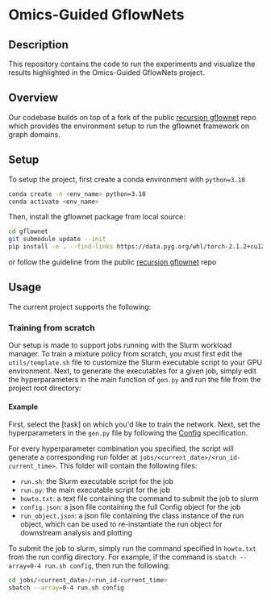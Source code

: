 # Omics-Guided GflowNets

## Description
This repository contains the code to run the experiments and visualize the results highlighted in the Omics-Guided GflowNets project.

## Overview
Our codebase builds on top of a fork of the public [recursion gflownet](https://github.com/recursionpharma/gflownet) repo which provides the environment setup to run the gflownet framework on graph domains.

## Setup
To setup the project, first create a conda environment with `python=3.10`
```bash
conda create -n <env_name> python=3.10
conda activate <env_name>
```

Then, install the gflownet package from local source:
```bash
cd gflownet
git submodule update --init
pip install -e . --find-links https://data.pyg.org/whl/torch-2.1.2+cu121.html
```

or follow the guideline from the public [recursion gflownet](https://github.com/TheMatrixMaster/gflownet) repo

## Usage
The current project supports the following:

### Training from scratch
Our setup is made to support jobs running with the Slurm workload manager. To train a mixture policy from scratch, you must first edit the `utils/template.sh` file to customize the Slurm executable script to your GPU environment. Next, to generate the executables for a given job, simply edit the hyperparameters in the main function of `gen.py` and run the file from the project root directory:

#### Example
First, select the [task] on which you'd like to train the network.
Next, set the hyperparameters in the `gen.py` file by following the [Config](https://github.com/TheMatrixMaster/gflownet/blob/trunk/src/gflownet/config.py) specification.

For every hyperparameter combination you specified, the script will generate a corresponding run folder at `jobs/<current_date>/<run_id-current_time>`. This folder will contain the following files:

- `run.sh`: the Slurm executable script for the job
- `run.py`: the main executable script for the job
- `howto.txt`: a text file containing the command to submit the job to slurm
- `config.json`: a json file containing the full Config object for the job
- `run_object.json`: a json file containing the class instance of the run object, which can be used to re-instantiate the run object for downstream analysis and plotting

To submit the job to slurm, simply run the command specified in `howto.txt` from the run config directory. For example, if the command is `sbatch --array=0-4 run.sh config`, then run the following:

```bash
cd jobs/<current_date>/<run_id-current_time>
sbatch --array=0-4 run.sh config
```